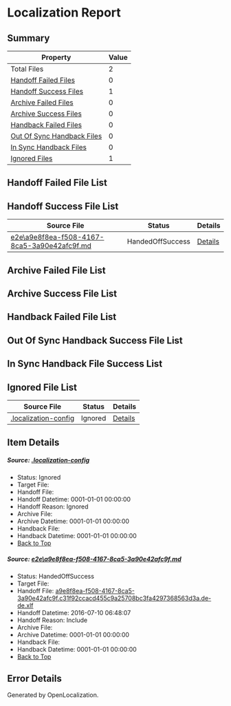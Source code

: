 # <a name='report-top'></a> Localization Report

## Summary
 Property | Value 
 -------- | ----- 
 Total Files | 2
[ Handoff Failed Files ](#handoff-failed-list)| 0
[ Handoff Success Files ](#handoff-success-list)| 1
[ Archive Failed Files ](#archive-failed-list)| 0
[ Archive Success Files ](#archive-success-list)| 0
[ Handback Failed Files ](#handback-failed-list)| 0
[ Out Of Sync Handback Files ](#outofsync-handback-success-list)| 0
[ In Sync Handback Files ](#insync-handback-success-list)| 0
[ Ignored Files ](#ignored-list)| 1

## <a name='handoff-failed-list'></a> Handoff Failed File List

## <a name='handoff-success-list'></a> Handoff Success File List
 Source File | Status | Details 
 ----------- | ------ | ------- 
 [e2e\a9e8f8ea-f508-4167-8ca5-3a90e42afc9f.md](https://github.com/OpenLocalizationTestOrg/oltest/blob/d6b58dff7ae591fb2775afeec574d13d19eb7896/e2e/a9e8f8ea-f508-4167-8ca5-3a90e42afc9f.md) | HandedOffSuccess | [Details](#79c5d30afcaf7feb832ee8795d52c96c3121a50f1)

## <a name='archive-failed-list'></a> Archive Failed File List

## <a name='archive-success-list'></a> Archive Success File List

## <a name='handback-failed-list'></a> Handback Failed File List

## <a name='outofsync-handback-success-list'></a> Out Of Sync Handback Success File List

## <a name='insync-handback-success-list'></a> In Sync Handback File Success List

## <a name='ignored-list'></a> Ignored File List
 Source File | Status | Details 
 ----------- | ------ | ------- 
 [.localization-config](https://github.com/OpenLocalizationTestOrg/oltest/blob/d6b58dff7ae591fb2775afeec574d13d19eb7896/.localization-config) | Ignored | [Details](#3d4f252ac210baf56311d7e97dcc2db10974dbd20)

## Item Details
##### <a name='3d4f252ac210baf56311d7e97dcc2db10974dbd20'></a> Source: [.localization-config](https://github.com/OpenLocalizationTestOrg/oltest/blob/d6b58dff7ae591fb2775afeec574d13d19eb7896/.localization-config)
* Status: Ignored
* Target File: 
* Handoff File: 
* Handoff Datetime: 0001-01-01 00:00:00
* Handoff Reason: Ignored
* Archive File: 
* Archive Datetime: 0001-01-01 00:00:00
* Handback File: 
* Handback Datetime: 0001-01-01 00:00:00
* [Back to Top](#report-top)

##### <a name='79c5d30afcaf7feb832ee8795d52c96c3121a50f1'></a> Source: [e2e\a9e8f8ea-f508-4167-8ca5-3a90e42afc9f.md](https://github.com/OpenLocalizationTestOrg/oltest/blob/d6b58dff7ae591fb2775afeec574d13d19eb7896/e2e/a9e8f8ea-f508-4167-8ca5-3a90e42afc9f.md)
* Status: HandedOffSuccess
* Target File: 
* Handoff File: [a9e8f8ea-f508-4167-8ca5-3a90e42afc9f.c31f92ccacd455c9a25708bc3fa4297368563d3a.de-de.xlf](https://github.com/OpenLocalizationTestOrg/olhandoff-e2e/blob/f9663d766f0b3efce1dfdf47cea4e9672e96d66e/ol-handoff/OpenLocalizationTestOrg/oltest-dede-fly/ci/ht/a9e8f8ea-f508-4167-8ca5-3a90e42afc9f.c31f92ccacd455c9a25708bc3fa4297368563d3a.de-de.xlf)
* Handoff Datetime: 2016-07-10 06:48:07
* Handoff Reason: Include
* Archive File: 
* Archive Datetime: 0001-01-01 00:00:00
* Handback File: 
* Handback Datetime: 0001-01-01 00:00:00
* [Back to Top](#report-top)


## Error Details

Generated by OpenLocalization.
